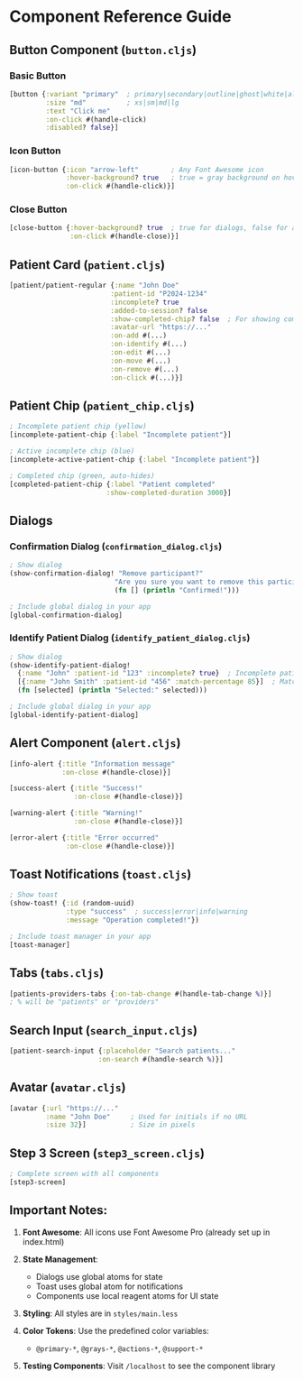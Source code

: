 # Component Reference Guide

## Button Component (`button.cljs`)

### Basic Button
```clojure
[button {:variant "primary"  ; primary|secondary|outline|ghost|white|alternate|danger
         :size "md"          ; xs|sm|md|lg
         :text "Click me"
         :on-click #(handle-click)
         :disabled? false}]
```

### Icon Button
```clojure
[icon-button {:icon "arrow-left"        ; Any Font Awesome icon
              :hover-background? true   ; true = gray background on hover
              :on-click #(handle-click)}]
```

### Close Button
```clojure
[close-button {:hover-background? true  ; true for dialogs, false for alerts
               :on-click #(handle-close)}]
```

## Patient Card (`patient.cljs`)

```clojure
[patient/patient-regular {:name "John Doe"
                         :patient-id "P2024-1234"
                         :incomplete? true
                         :added-to-session? false
                         :show-completed-chip? false  ; For showing completed status
                         :avatar-url "https://..."
                         :on-add #(...)
                         :on-identify #(...)
                         :on-edit #(...)
                         :on-move #(...)
                         :on-remove #(...)
                         :on-click #(...)}]
```

## Patient Chip (`patient_chip.cljs`)

```clojure
; Incomplete patient chip (yellow)
[incomplete-patient-chip {:label "Incomplete patient"}]

; Active incomplete chip (blue)
[incomplete-active-patient-chip {:label "Incomplete patient"}]

; Completed chip (green, auto-hides)
[completed-patient-chip {:label "Patient completed"
                        :show-completed-duration 3000}]
```

## Dialogs

### Confirmation Dialog (`confirmation_dialog.cljs`)
```clojure
; Show dialog
(show-confirmation-dialog! "Remove participant?"
                          "Are you sure you want to remove this participant?"
                          (fn [] (println "Confirmed!")))

; Include global dialog in your app
[global-confirmation-dialog]
```

### Identify Patient Dialog (`identify_patient_dialog.cljs`)
```clojure
; Show dialog
(show-identify-patient-dialog! 
  {:name "John" :patient-id "123" :incomplete? true}  ; Incomplete patient
  [{:name "John Smith" :patient-id "456" :match-percentage 85}]  ; Matches
  (fn [selected] (println "Selected:" selected)))

; Include global dialog in your app
[global-identify-patient-dialog]
```

## Alert Component (`alert.cljs`)

```clojure
[info-alert {:title "Information message"
             :on-close #(handle-close)}]

[success-alert {:title "Success!"
                :on-close #(handle-close)}]

[warning-alert {:title "Warning!"
                :on-close #(handle-close)}]

[error-alert {:title "Error occurred"
              :on-close #(handle-close)}]
```

## Toast Notifications (`toast.cljs`)

```clojure
; Show toast
(show-toast! {:id (random-uuid)
              :type "success"  ; success|error|info|warning
              :message "Operation completed!"})

; Include toast manager in your app
[toast-manager]
```

## Tabs (`tabs.cljs`)

```clojure
[patients-providers-tabs {:on-tab-change #(handle-tab-change %)}]
; % will be "patients" or "providers"
```

## Search Input (`search_input.cljs`)

```clojure
[patient-search-input {:placeholder "Search patients..."
                      :on-search #(handle-search %)}]
```

## Avatar (`avatar.cljs`)

```clojure
[avatar {:url "https://..."
         :name "John Doe"     ; Used for initials if no URL
         :size 32}]           ; Size in pixels
```

## Step 3 Screen (`step3_screen.cljs`)

```clojure
; Complete screen with all components
[step3-screen]
```

## Important Notes:

1. **Font Awesome**: All icons use Font Awesome Pro (already set up in index.html)

2. **State Management**: 
   - Dialogs use global atoms for state
   - Toast uses global atom for notifications
   - Components use local reagent atoms for UI state

3. **Styling**: All styles are in `styles/main.less`

4. **Color Tokens**: Use the predefined color variables:
   - `@primary-*`, `@grays-*`, `@actions-*`, `@support-*`

5. **Testing Components**: Visit `/localhost` to see the component library